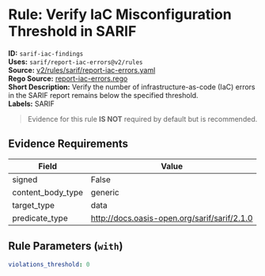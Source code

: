 # Rule: Verify IaC Misconfiguration Threshold in SARIF  
**ID:** `sarif-iac-findings`  
**Uses:** `sarif/report-iac-errors@v2/rules`  
**Source:** [v2/rules/sarif/report-iac-errors.yaml](https://github.com/scribe-public/sample-policies/v2/rules/sarif/report-iac-errors.yaml)  
**Rego Source:** [report-iac-errors.rego](https://github.com/scribe-public/sample-policies/v2/rules/sarif/report-iac-errors.rego)  
**Short Description:** Verify the number of infrastructure-as-code (IaC) errors in the SARIF report remains below the specified threshold.  
**Labels:** SARIF  
> Evidence for this rule **IS NOT** required by default but is recommended.


## Evidence Requirements  
| Field | Value |
|-------|-------|
| signed | False |
| content_body_type | generic |
| target_type | data |
| predicate_type | http://docs.oasis-open.org/sarif/sarif/2.1.0 |

## Rule Parameters (`with`)  
```yaml
violations_threshold: 0
```

